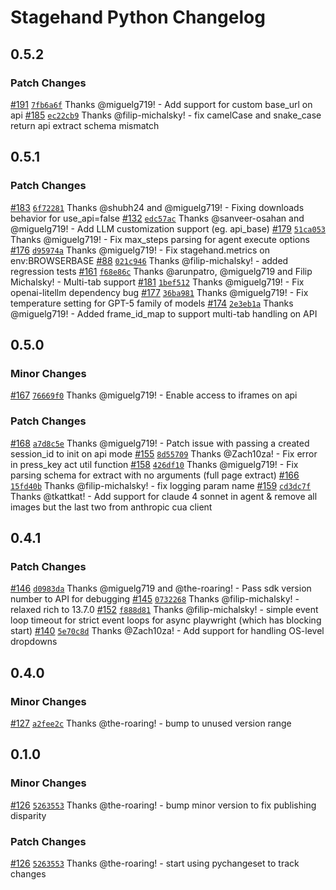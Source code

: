 # Stagehand Python Changelog

## 0.5.2

### Patch Changes

[#191](https://github.com/browserbase/stagehand-python/pull/191) [`7fb6a6f`](https://github.com/browserbase/stagehand-python/commit/7fb6a6f) Thanks @miguelg719! - Add support for custom base_url on api
[#185](https://github.com/browserbase/stagehand-python/pull/185) [`ec22cb9`](https://github.com/browserbase/stagehand-python/commit/ec22cb9) Thanks @filip-michalsky! - fix camelCase and snake_case return api extract schema mismatch

## 0.5.1

### Patch Changes

[#183](https://github.com/browserbase/stagehand-python/pull/183) [`6f72281`](https://github.com/browserbase/stagehand-python/commit/6f72281) Thanks @shubh24 and @miguelg719! - Fixing downloads behavior for use_api=false
[#132](https://github.com/browserbase/stagehand-python/pull/132) [`edc57ac`](https://github.com/browserbase/stagehand-python/commit/edc57ac) Thanks @sanveer-osahan and @miguelg719! - Add LLM customization support (eg. api_base)
[#179](https://github.com/browserbase/stagehand-python/pull/179) [`51ca053`](https://github.com/browserbase/stagehand-python/commit/51ca053) Thanks @miguelg719! - Fix max_steps parsing for agent execute options
[#176](https://github.com/browserbase/stagehand-python/pull/176) [`d95974a`](https://github.com/browserbase/stagehand-python/commit/d95974a) Thanks @miguelg719! - Fix stagehand.metrics on env:BROWSERBASE
[#88](https://github.com/browserbase/stagehand-python/pull/88) [`021c946`](https://github.com/browserbase/stagehand-python/commit/021c946) Thanks @filip-michalsky! - added regression tests
[#161](https://github.com/browserbase/stagehand-python/pull/161) [`f68e86c`](https://github.com/browserbase/stagehand-python/commit/f68e86c) Thanks @arunpatro, @miguelg719 and Filip Michalsky! - Multi-tab support
[#181](https://github.com/browserbase/stagehand-python/pull/181) [`1bef512`](https://github.com/browserbase/stagehand-python/commit/1bef512) Thanks @miguelg719! - Fix openai-litellm dependency bug
[#177](https://github.com/browserbase/stagehand-python/pull/177) [`36ba981`](https://github.com/browserbase/stagehand-python/commit/36ba981) Thanks @miguelg719! - Fix temperature setting for GPT-5 family of models
[#174](https://github.com/browserbase/stagehand-python/pull/174) [`2e3eb1a`](https://github.com/browserbase/stagehand-python/commit/2e3eb1a) Thanks @miguelg719! - Added frame_id_map to support multi-tab handling on API

## 0.5.0

### Minor Changes
[#167](https://github.com/browserbase/stagehand-python/pull/167) [`76669f0`](https://github.com/browserbase/stagehand-python/commit/76669f0) Thanks @miguelg719! - Enable access to iframes on api

### Patch Changes

[#168](https://github.com/browserbase/stagehand-python/pull/168) [`a7d8c5e`](https://github.com/browserbase/stagehand-python/commit/a7d8c5e) Thanks @miguelg719! - Patch issue with passing a created session_id to init on api mode
[#155](https://github.com/browserbase/stagehand-python/pull/155) [`8d55709`](https://github.com/browserbase/stagehand-python/commit/8d55709) Thanks @Zach10za! - Fix error in press_key act util function
[#158](https://github.com/browserbase/stagehand-python/pull/158) [`426df10`](https://github.com/browserbase/stagehand-python/commit/426df10) Thanks @miguelg719! - Fix parsing schema for extract with no arguments (full page extract)
[#166](https://github.com/browserbase/stagehand-python/pull/166) [`15fd40b`](https://github.com/browserbase/stagehand-python/commit/15fd40b) Thanks @filip-michalsky! - fix logging param name
[#159](https://github.com/browserbase/stagehand-python/pull/159) [`cd3dc7f`](https://github.com/browserbase/stagehand-python/commit/cd3dc7f) Thanks @tkattkat! - Add support for claude 4 sonnet in agent & remove all images but the last two from anthropic cua client

## 0.4.1

### Patch Changes

[#146](https://github.com/browserbase/stagehand-python/pull/146) [`d0983da`](https://github.com/browserbase/stagehand-python/commit/d0983da) Thanks @miguelg719 and @the-roaring! - Pass sdk version number to API for debugging
[#145](https://github.com/browserbase/stagehand-python/pull/145) [`0732268`](https://github.com/browserbase/stagehand-python/commit/0732268) Thanks @filip-michalsky! - relaxed rich to 13.7.0
[#152](https://github.com/browserbase/stagehand-python/pull/152) [`f888d81`](https://github.com/browserbase/stagehand-python/commit/f888d81) Thanks @filip-michalsky! - simple event loop timeout for strict event loops for async playwright (which has blocking start)
[#140](https://github.com/browserbase/stagehand-python/pull/140) [`5e70c8d`](https://github.com/browserbase/stagehand-python/commit/5e70c8d) Thanks @Zach10za! - Add support for handling OS-level dropdowns

## 0.4.0

### Minor Changes

[#127](https://github.com/browserbase/stagehand-python/pull/127) [`a2fee2c`](https://github.com/browserbase/stagehand-python/commit/a2fee2c) Thanks @the-roaring! - bump to unused version range

## 0.1.0

### Minor Changes

[#126](https://github.com/browserbase/stagehand-python/pull/126) [`5263553`](https://github.com/browserbase/stagehand-python/commit/5263553) Thanks @the-roaring! - bump minor version to fix publishing disparity

### Patch Changes

[#126](https://github.com/browserbase/stagehand-python/pull/126) [`5263553`](https://github.com/browserbase/stagehand-python/commit/5263553) Thanks @the-roaring! - start using pychangeset to track changes

